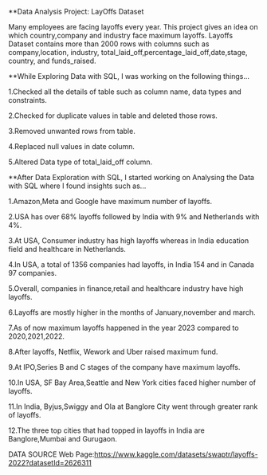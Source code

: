 
**Data Analysis Project: LayOffs Dataset

Many employees are facing layoffs every year. This project gives an idea on which country,company and industry face maximum layoffs.
Layoffs Dataset contains more than 2000 rows with columns such as company,location, industry, total_laid_off,percentage_laid_off,date,stage, country, and funds_raised.


**While Exploring Data with SQL, I was working on the following things...


1.Checked all the details of table such as column name, data types and constraints.

2.Checked for duplicate values in table and deleted those rows.

3.Removed unwanted rows from table.

4.Replaced null values in date column.

5.Altered Data type of total_laid_off column.

**After Data Exploration with SQL, I started working on Analysing the Data with SQL where I found insights such as...

1.Amazon,Meta and Google have maximum number of layoffs.

2.USA has over 68% layoffs followed by India with 9% and Netherlands with 4%. 

3.At USA, Consumer industry has high layoffs whereas in India education field and healthcare in Netherlands.

4.In USA, a total of 1356 companies had layoffs, in India 154 and in Canada 97 companies.

5.Overall, companies in finance,retail and healthcare industry have high layoffs.

6.Layoffs are mostly higher in the months of January,november and march.

7.As of now maximum layoffs happened in the year 2023 compared to 2020,2021,2022.

8.After layoffs, Netflix, Wework and Uber raised maximum fund.

9.At IPO,Series B and C stages of the company have maximum layoffs.

10.In USA, SF Bay Area,Seattle and New York cities faced higher number of layoffs.

11.In India, Byjus,Swiggy and Ola at Banglore City went through greater rank of layoffs.

12.The three top cities that had topped in layoffs in India are Banglore,Mumbai and Gurugaon.

DATA SOURCE
Web Page:https://www.kaggle.com/datasets/swaptr/layoffs-2022?datasetId=2626311 


